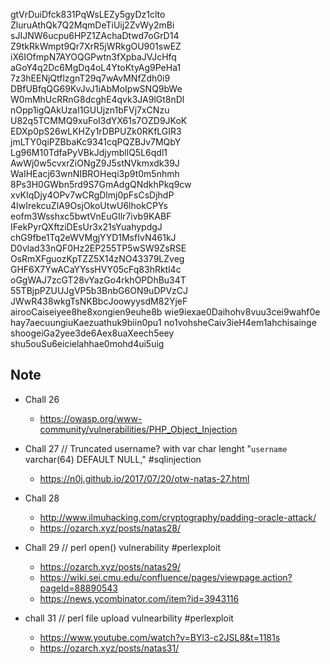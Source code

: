 gtVrDuiDfck831PqWsLEZy5gyDz1clto
ZluruAthQk7Q2MqmDeTiUij2ZvWy2mBi
sJIJNW6ucpu6HPZ1ZAchaDtwd7oGrD14
Z9tkRkWmpt9Qr7XrR5jWRkgOU901swEZ
iX6IOfmpN7AYOQGPwtn3fXpbaJVJcHfq
aGoY4q2Dc6MgDq4oL4YtoKtyAg9PeHa1
7z3hEENjQtflzgnT29q7wAvMNfZdh0i9
DBfUBfqQG69KvJvJ1iAbMoIpwSNQ9bWe
W0mMhUcRRnG8dcghE4qvk3JA9lGt8nDl
nOpp1igQAkUzaI1GUUjzn1bFVj7xCNzu
U82q5TCMMQ9xuFoI3dYX61s7OZD9JKoK
EDXp0pS26wLKHZy1rDBPUZk0RKfLGIR3
jmLTY0qiPZBbaKc9341cqPQZBJv7MQbY
Lg96M10TdfaPyVBkJdjymbllQ5L6qdl1
AwWj0w5cvxrZiONgZ9J5stNVkmxdk39J
WaIHEacj63wnNIBROHeqi3p9t0m5nhmh
8Ps3H0GWbn5rd9S7GmAdgQNdkhPkq9cw
xvKIqDjy4OPv7wCRgDlmj0pFsCsDjhdP
4IwIrekcuZlA9OsjOkoUtwU6lhokCPYs
eofm3Wsshxc5bwtVnEuGIlr7ivb9KABF
IFekPyrQXftziDEsUr3x21sYuahypdgJ
chG9fbe1Tq2eWVMgjYYD1MsfIvN461kJ
D0vlad33nQF0Hz2EP255TP5wSW9ZsRSE
OsRmXFguozKpTZZ5X14zNO43379LZveg
GHF6X7YwACaYYssHVY05cFq83hRktl4c
oGgWAJ7zcGT28vYazGo4rkhOPDhBu34T
55TBjpPZUUJgVP5b3BnbG6ON9uDPVzCJ
JWwR438wkgTsNKBbcJoowyysdM82YjeF
airooCaiseiyee8he8xongien9euhe8b
wie9iexae0Daihohv8vuu3cei9wahf0e
hay7aecuungiuKaezuathuk9biin0pu1
no1vohsheCaiv3ieH4em1ahchisainge
shoogeiGa2yee3de6Aex8uaXeech5eey
shu5ouSu6eicielahhae0mohd4ui5uig

## Note

- Chall 26
	- https://owasp.org/www-community/vulnerabilities/PHP_Object_Injection

- Chall 27 // Truncated username? with var char lenght "`username` varchar(64) DEFAULT NULL," #sqlinjection 
	- https://n0j.github.io/2017/07/20/otw-natas-27.html

- Chall 28
	- http://www.ilmuhacking.com/cryptography/padding-oracle-attack/
	- https://ozarch.xyz/posts/natas28/

- Chall 29 // perl open() vulnerability #perlexploit
	- https://ozarch.xyz/posts/natas29/
	- https://wiki.sei.cmu.edu/confluence/pages/viewpage.action?pageId=88890543
	- https://news.ycombinator.com/item?id=3943116

- chall 31 // perl file upload vulnearbility #perlexploit 
	- https://www.youtube.com/watch?v=BYl3-c2JSL8&t=1181s
	- https://ozarch.xyz/posts/natas31/